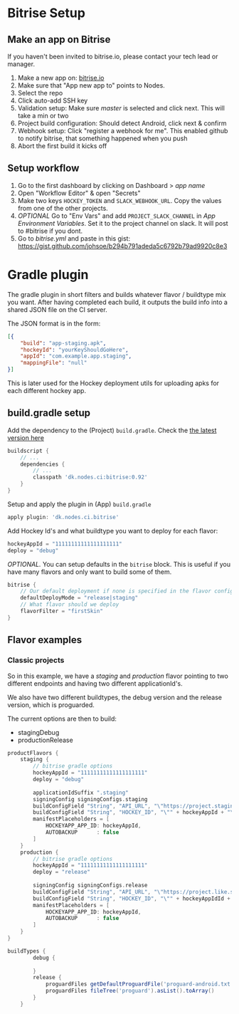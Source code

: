 # Bitrise Setup

## Make an app on Bitrise
If you haven't been invited to bitrise.io, please contact your tech lead or manager.

1) Make a new app on: [bitrise.io](https://www.bitrise.io/dashboard)
2) Make sure that "App new app to" points to Nodes.
3) Select the repo
4) Click auto-add SSH key
5) Validation setup: Make sure *master* is selected and click next. This will take a min or two
6) Project build configuration: Should detect Android, click next & confirm
7) Webhook setup: Click "register a webhook for me". This enabled github to notify bitrise, that something happened when you push
8) Abort the first build it kicks off

## Setup workflow
1) Go to the first dashboard by clicking on Dashboard > *app name*
2) Open "Workflow Editor" & open "Secrets"
3) Make two keys `HOCKEY_TOKEN` and `SLACK_WEBHOOK_URL`. Copy the values from one of the other projects.
4) *OPTIONAL* Go to "Env Vars" and add `PROJECT_SLACK_CHANNEL` in *App Environment Variables*. Set it to the project channel on slack. It will post to #bitrise if you dont.
5) Go to *bitrise.yml* and paste in this gist: https://gist.github.com/johsoe/b294b791adeda5c6792b79ad9920c8e3

# Gradle plugin

The gradle plugin in short filters and builds whatever flavor / buildtype mix you want. After having completed each build, it outputs the build info into a shared JSON file on the CI server. 

The JSON format is in the form:
```json
[{
    "build": "app-staging.apk",
    "hockeyId": "yourKeyShouldGoHere",
    "appId": "com.example.app.staging",
    "mappingFile": "null"
}]
```

This is later used for the Hockey deployment utils for uploading apks for each different hockey app.

## build.gradle setup

Add the dependency to the (Project) `build.gradle`. Check the [the latest version here](https://github.com/nodes-android/ci-bitrise-gradle-plugin/blob/master/build.gradle#L19)
```groovy
buildscript {
    // ...
    dependencies {
        // ...
        classpath 'dk.nodes.ci:bitrise:0.92'
    }
}
```

Setup and apply the plugin in (App) `build.gradle`
```groovy
apply plugin: 'dk.nodes.ci.bitrise'
```

Add Hockey Id's and what buildtype you want to deploy for each flavor:
```groovy
hockeyAppId = "11111111111111111111"
deploy = "debug"
```

_*OPTIONAL.*_ You can setup defaults in the `bitrise` block. This is useful if you have many flavors and only want to build some of them.
```groovy
bitrise {
    // Our default deployment if none is specified in the flavor config
    defaultDeployMode = "release|staging"
    // What flavor should we deploy
    flavorFilter = "firstSkin" 
}
```

## Flavor examples

### Classic projects
So in this example, we have a *staging* and *production* flavor pointing to two different endpoints and having two different applicationId's.

We also have two different buildtypes, the debug version and the release version, which is proguarded.
 
 The current options are then to build:
  - stagingDebug
  - productionRelease
  
```groovy
productFlavors {
    staging {
        // bitrise gradle options
        hockeyAppId = "11111111111111111111"
        deploy = "debug"
        
        applicationIdSuffix ".staging"
        signingConfig signingConfigs.staging
        buildConfigField "String", "API_URL", "\"https://project.staging-like.st/\""
        buildConfigField "String", "HOCKEY_ID", "\"" + hockeyAppId + "\""
        manifestPlaceholders = [
            HOCKEYAPP_APP_ID: hockeyAppId,
            AUTOBACKUP      : false
        ]
    }
    production {
        // bitrise gradle options
        hockeyAppId = "11111111111111111111"
        deploy = "release"
        
        signingConfig signingConfigs.release
        buildConfigField "String", "API_URL", "\"https://project.like.st/\""
        buildConfigField "String", "HOCKEY_ID", "\"" + hockeyAppIdId + "\""
        manifestPlaceholders = [
            HOCKEYAPP_APP_ID: hockeyAppId,
            AUTOBACKUP      : false
        ]
    }
}

buildTypes {
        debug {
            
        }
        release {
            proguardFiles getDefaultProguardFile('proguard-android.txt'), 'proguard-rules.pro'
            proguardFiles fileTree('proguard').asList().toArray()
        }
    }
```
